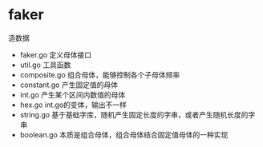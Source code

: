 # faker
造数据

* faker.go            定义母体接口
* util.go             工具函数
* composite.go        组合母体，能够控制各个子母体频率
* constant.go         产生固定值的母体
* int.go              产生某个区间内数值的母体
* hex.go              int.go的变体，输出不一样
* string.go           基于基础字库，随机产生固定长度的字串，或者产生随机长度的字串
* boolean.go          本质是组合母体，组合母体结合固定值母体的一种实现



